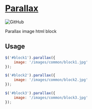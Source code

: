 [Parallax](https://keygenqt.com/work/js-parallax)
===================

![GitHub](https://img.shields.io/github/license/keygenqt/js-parallax)

Parallax image html block

## Usage

```js
$('#block1').parallax({
    image: '/images/common/block1.jpg'
});

$('#block2').parallax({
    image: '/images/common/block2.jpg'
});

$('#block3').parallax({
    image: '/images/common/block3.jpg'
});
```